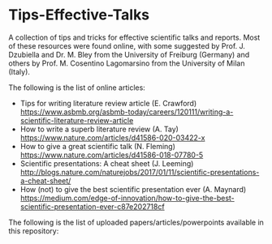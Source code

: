 # Tips-Effective-Talks
A collection of tips and tricks for effective scientific talks and reports.
Most of these resources were found online, with some suggested by Prof. J. Dzubiella and Dr. M. Bley from the University of Freiburg (Germany) and others by Prof. M. Cosentino Lagomarsino from the University of Milan (Italy).


The following is the list of online articles:
 - Tips for writing literature review article (E. Crawford) https://www.asbmb.org/asbmb-today/careers/120111/writing-a-scientific-literature-review-article
 - How to write a superb literature review (A. Tay) https://www.nature.com/articles/d41586-020-03422-x
 - How to give a great scientific talk (N. Fleming) https://www.nature.com/articles/d41586-018-07780-5
 - Scientific presentations: A cheat sheet (J. Leeming) http://blogs.nature.com/naturejobs/2017/01/11/scientific-presentations-a-cheat-sheet/
 - How (not) to give the best scientific presentation ever (A. Maynard) https://medium.com/edge-of-innovation/how-to-give-the-best-scientific-presentation-ever-c87e202718cf

 The following is the list of uploaded papers/articles/powerpoints available in this repository:
